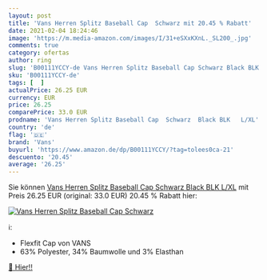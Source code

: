 ```yaml
---
layout: post
title: 'Vans Herren Splitz Baseball Cap  Schwarz mit 20.45 % Rabatt'
date: 2021-02-04 18:24:46
image: 'https://m.media-amazon.com/images/I/31+eSXxKXnL._SL200_.jpg'
comments: true
category: ofertas
author: ring
slug: 'B00111YCCY-de Vans Herren Splitz Baseball Cap Schwarz Black BLK L/XL'
sku: 'B00111YCCY-de'
tags: [  ]
actualPrice: 26.25 EUR
currency: EUR
price: 26.25
comparePrice: 33.0 EUR
prodname: 'Vans Herren Splitz Baseball Cap  Schwarz  Black BLK   L/XL'
country: 'de'
flag: '🇩🇪'
brand: 'Vans'
buyurl: 'https://www.amazon.de/dp/B00111YCCY/?tag=tolees0ca-21'
descuento: '20.45'
average: '26.25'
---
```


Sie können [Vans Herren Splitz Baseball Cap  Schwarz  Black BLK   L/XL](https://www.amazon.de/dp/B00111YCCY/?tag=tolees0ca-21) mit Preis 26.25 EUR (original: 33.0 EUR) 20.45 % Rabatt hier:

[![Vans Herren Splitz Baseball Cap  Schwarz](https://m.media-amazon.com/images/I/31+eSXxKXnL._SL200_.jpg)](https://www.amazon.de/dp/B00111YCCY/?tag=tolees0ca-21)

ℹ️:

- Flexfit Cap von VANS
- 63% Polyester, 34% Baumwolle und 3% Elasthan

[🛒 Hier!!](https://www.amazon.de/dp/B00111YCCY/?tag=tolees0ca-21)
